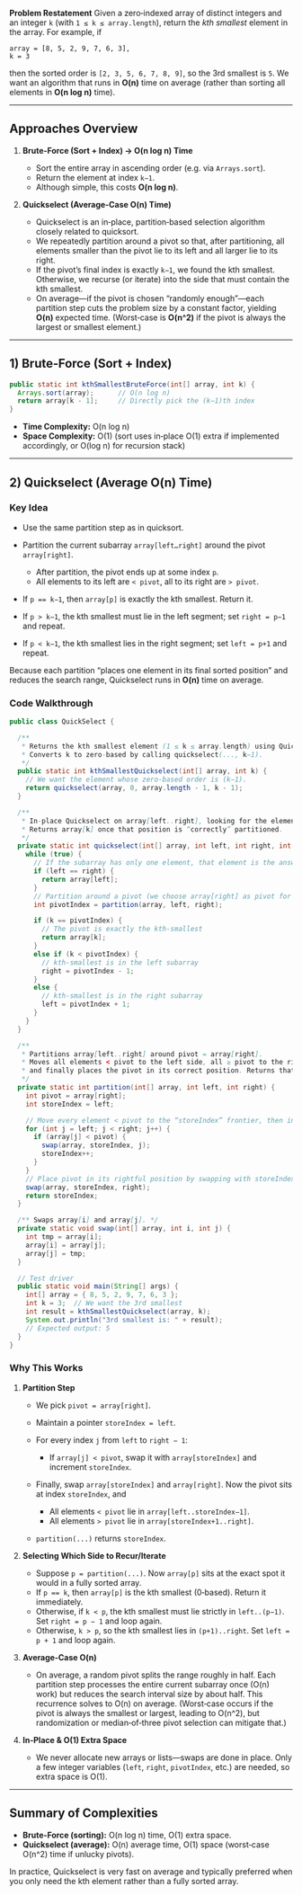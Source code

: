 **Problem Restatement**
Given a zero‐indexed array of distinct integers and an integer `k` (with `1 ≤ k ≤ array.length`), return the *kth smallest* element in the array. For example, if

```
array = [8, 5, 2, 9, 7, 6, 3],  
k = 3  
```

then the sorted order is `[2, 3, 5, 6, 7, 8, 9]`, so the 3rd smallest is `5`. We want an algorithm that runs in **O(n)** time on average (rather than sorting all elements in **O(n log n)** time).

---

## Approaches Overview

1. **Brute‐Force (Sort + Index) → O(n log n) Time**

   * Sort the entire array in ascending order (e.g. via `Arrays.sort`).
   * Return the element at index `k−1`.
   * Although simple, this costs **O(n log n)**.

2. **Quickselect (Average‐Case O(n) Time)**

   * Quickselect is an in‐place, partition‐based selection algorithm closely related to quicksort.
   * We repeatedly partition around a pivot so that, after partitioning, all elements smaller than the pivot lie to its left and all larger lie to its right.
   * If the pivot’s final index is exactly `k−1`, we found the kth smallest. Otherwise, we recurse (or iterate) into the side that must contain the kth smallest.
   * On average—if the pivot is chosen “randomly enough”—each partition step cuts the problem size by a constant factor, yielding **O(n)** expected time. (Worst‐case is **O(n^2)** if the pivot is always the largest or smallest element.)

---

## 1) Brute‐Force (Sort + Index)

```java
public static int kthSmallestBruteForce(int[] array, int k) {
  Arrays.sort(array);      // O(n log n)
  return array[k - 1];     // Directly pick the (k−1)th index
}
```

* **Time Complexity:** O(n log n)
* **Space Complexity:** O(1) (sort uses in‐place O(1) extra if implemented accordingly, or O(log n) for recursion stack)

---

## 2) Quickselect (Average O(n) Time)

### Key Idea

* Use the same partition step as in quicksort.
* Partition the current subarray `array[left…right]` around the pivot `array[right]`.

  * After partition, the pivot ends up at some index `p`.
  * All elements to its left are `< pivot`, all to its right are `> pivot`.
* If `p == k−1`, then `array[p]` is exactly the kth smallest. Return it.
* If `p > k−1`, the kth smallest must lie in the left segment; set `right = p−1` and repeat.
* If `p < k−1`, the kth smallest lies in the right segment; set `left = p+1` and repeat.

Because each partition “places one element in its final sorted position” and reduces the search range, Quickselect runs in **O(n)** time on average.

### Code Walkthrough

```java
public class QuickSelect {

  /**
   * Returns the kth smallest element (1 ≤ k ≤ array.length) using Quickselect.
   * Converts k to zero‐based by calling quickselect(..., k−1).
   */
  public static int kthSmallestQuickselect(int[] array, int k) {
    // We want the element whose zero‐based order is (k−1).
    return quickselect(array, 0, array.length - 1, k - 1);
  }

  /**
   * In‐place Quickselect on array[left..right], looking for the element of zero-based rank k.
   * Returns array[k] once that position is “correctly” partitioned.
   */
  private static int quickselect(int[] array, int left, int right, int k) {
    while (true) {
      // If the subarray has only one element, that element is the answer.
      if (left == right) {
        return array[left];
      }
      // Partition around a pivot (we choose array[right] as pivot for simplicity).
      int pivotIndex = partition(array, left, right);

      if (k == pivotIndex) {
        // The pivot is exactly the kth‐smallest
        return array[k];
      } 
      else if (k < pivotIndex) {
        // kth‐smallest is in the left subarray
        right = pivotIndex - 1;
      } 
      else {
        // kth‐smallest is in the right subarray
        left = pivotIndex + 1;
      }
    }
  }

  /**
   * Partitions array[left..right] around pivot = array[right].
   * Moves all elements < pivot to the left side, all ≥ pivot to the right side,
   * and finally places the pivot in its correct position. Returns that final index.
   */
  private static int partition(int[] array, int left, int right) {
    int pivot = array[right];
    int storeIndex = left;

    // Move every element < pivot to the “storeIndex” frontier, then increment it.
    for (int j = left; j < right; j++) {
      if (array[j] < pivot) {
        swap(array, storeIndex, j);
        storeIndex++;
      }
    }
    // Place pivot in its rightful position by swapping with storeIndex.
    swap(array, storeIndex, right);
    return storeIndex;
  }

  /** Swaps array[i] and array[j]. */
  private static void swap(int[] array, int i, int j) {
    int tmp = array[i];
    array[i] = array[j];
    array[j] = tmp;
  }

  // Test driver
  public static void main(String[] args) {
    int[] array = { 8, 5, 2, 9, 7, 6, 3 };
    int k = 3;  // We want the 3rd smallest
    int result = kthSmallestQuickselect(array, k);
    System.out.println("3rd smallest is: " + result);
    // Expected output: 5
  }
}
```

### Why This Works

1. **Partition Step**

   * We pick `pivot = array[right]`.
   * Maintain a pointer `storeIndex = left`.
   * For every index `j` from `left` to `right − 1`:

     * If `array[j] < pivot`, swap it with `array[storeIndex]` and increment `storeIndex`.
   * Finally, swap `array[storeIndex]` and `array[right]`. Now the pivot sits at index `storeIndex`, and

     * All elements `< pivot` lie in `array[left..storeIndex−1]`.
     * All elements `> pivot` lie in `array[storeIndex+1..right]`.
   * `partition(...)` returns `storeIndex`.

2. **Selecting Which Side to Recur/Iterate**

   * Suppose `p = partition(...)`. Now `array[p]` sits at the exact spot it would in a fully sorted array.
   * If `p == k`, then `array[p]` is the kth smallest (0‐based). Return it immediately.
   * Otherwise, if `k < p`, the kth smallest must lie strictly in `left..(p−1)`. Set `right = p − 1` and loop again.
   * Otherwise, `k > p`, so the kth smallest lies in `(p+1)..right`. Set `left = p + 1` and loop again.

3. **Average‐Case O(n)**

   * On average, a random pivot splits the range roughly in half. Each partition step processes the entire current subarray once (O(n) work) but reduces the search interval size by about half. This recurrence solves to O(n) on average. (Worst‐case occurs if the pivot is always the smallest or largest, leading to O(n^2), but randomization or median‐of‐three pivot selection can mitigate that.)

4. **In‐Place & O(1) Extra Space**

   * We never allocate new arrays or lists—swaps are done in place. Only a few integer variables (`left`, `right`, `pivotIndex`, etc.) are needed, so extra space is O(1).

---

## Summary of Complexities

* **Brute‐Force (sorting):** O(n log n) time, O(1) extra space.
* **Quickselect (average):** O(n) average time, O(1) space (worst‐case O(n^2) time if unlucky pivots).

In practice, Quickselect is very fast on average and typically preferred when you only need the kth element rather than a fully sorted array.
